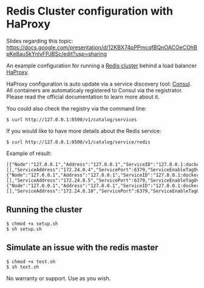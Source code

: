 # Redis Cluster configuration with HaProxy

Slides regarding this topic: https://docs.google.com/presentation/d/12KBX74pPPmcqfBQnOACOeCOhBpKe8au5kYnlvFPJBSc/edit?usp=sharing

An example configuration for running a [Redis cluster](https://redis.io/topics/cluster-tutorial) behind a load balancer [HaProxy](http://www.haproxy.org/). 

HaProxy configuration is auto update via a service discovery tool: [Consul](https://www.consul.io/). All containers are automaticaly registered to Consul via the registrator. Please read the official documentation to learn more about it.

You could also check the registry via the command line:

```
$ curl http://127.0.0.1:8500/v1/catalog/services
``` 

If you would like to have more details about the Redis service: 

```
$ curl http://127.0.0.1:8500/v1/catalog/service/redis
```

Example of result:
```
[{"Node":"127.0.0.1","Address":"127.0.0.1","ServiceID":"127.0.0.1:docker_master_1:6379","ServiceName":"redis","ServiceTags":[],"ServiceAddress":"172.24.0.4","ServicePort":6379,"ServiceEnableTagOverride":false,"CreateIndex":4037,"ModifyIndex":4037},{"Node":"127.0.0.1","Address":"127.0.0.1","ServiceID":"127.0.0.1:docker_slave_1:6379","ServiceName":"redis","ServiceTags":[],"ServiceAddress":"172.24.0.5","ServicePort":6379,"ServiceEnableTagOverride":false,"CreateIndex":4044,"ModifyIndex":4044},{"Node":"127.0.0.1","Address":"127.0.0.1","ServiceID":"127.0.0.1:docker_slave_2:6379","ServiceName":"redis","ServiceTags":[],"ServiceAddress":"172.24.0.10","ServicePort":6379,"ServiceEnableTagOverride":false,"CreateIndex":4053,"ModifyIndex":4053}]%
```

## Running the cluster

```
$ chmod +x setup.sh 
$ sh setup.sh
```

## Simulate an issue with the redis master

``` 
$ chmod +x test.sh
$ sh test.sh
```


No warranty or support. Use as you wish.
